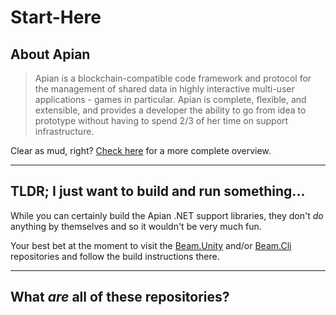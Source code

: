 # Start-Here

## About Apian

>Apian is a blockchain-compatible code framework and protocol for the management of shared data in highly interactive multi-user applications - games in particular. Apian is complete, flexible, and extensible, and provides a developer the ability to go from idea to prototype without having to spend 2/3 of her time on support infrastructure.

Clear as mud, right? [Check here](what-is-apian) for a more complete overview.

---

## TLDR; I just want to build and run something...

While you can certainly build the Apian .NET support libraries, they don't *do* anything by themselves and so it wouldn't be very much fun.

Your best bet at the moment to visit the [Beam.Unity](https://github.com/Apian-Framework/Beam.Unity) and/or [Beam.Cli](https://github.com/Apian-Framework/Beam.Cli) repositories and follow the build instructions there.

---

## What *are* all of these repositories?




